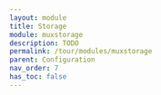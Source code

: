 ```yaml
---
layout: module
title: Storage
module: muxstorage
description: TODO
permalink: /tour/modules/muxstorage
parent: Configuration
nav_order: 7
has_toc: false
---
```


